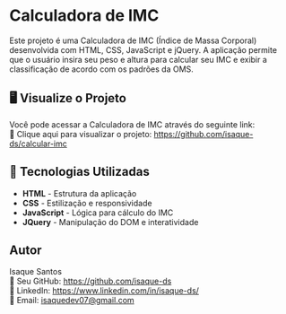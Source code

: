 # Calculadora de IMC
Este projeto é uma Calculadora de IMC (Índice de Massa Corporal) desenvolvida com HTML, CSS, JavaScript e jQuery. A aplicação permite que o usuário insira seu peso e altura para calcular seu IMC e exibir a classificação de acordo com os padrões da OMS.

## 🖥️ Visualize o Projeto

Você pode acessar a Calculadora de IMC através do seguinte link:<br>
🔗 Clique aqui para visualizar o projeto: https://github.com/isaque-ds/calcular-imc

## 🚀 Tecnologias Utilizadas

- **HTML** - Estrutura da aplicação
- **CSS** - Estilização e responsividade
- **JavaScript** - Lógica para cálculo do IMC
- **JQuery** - Manipulação do DOM e interatividade

## Autor

  Isaque Santos <br>
🔗 Seu GitHub: https://github.com/isaque-ds <br>
🔗 LinkedIn: https://www.linkedin.com/in/isaque-ds/ <br>
🔗 Email: isaquedev07@gmail.com
